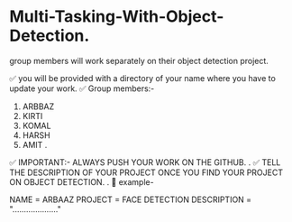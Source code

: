 # Multi-Tasking-With-Object-Detection.
group members will work separately on their object detection project.

✅ you will be provided with a directory of your name where you have to update your work.
✅ Group members:- 
1. ARBBAZ
2. KIRTI
3. KOMAL
4. HARSH
5. AMIT
.


✅ IMPORTANT:- ALWAYS PUSH YOUR WORK ON THE GITHUB.
.
✅ TELL THE DESCRIPTION OF YOUR PROJECT ONCE YOU FIND YOUR PROJECT ON OBJECT DETECTION.
.
🚀 example-

NAME = ARBAAZ
PROJECT = FACE DETECTION
DESCRIPTION = "...................."
